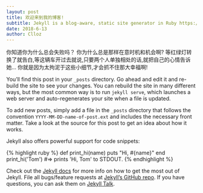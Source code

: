```yaml
---
layout: post
title: 欢迎来到我的博客!
subtitle: Jekyll is a blog-aware, static site generator in Ruby https://jekyllrb.com
date: 2018-6-13 
author: Clloz
---
```

你知道你为什么总会失败吗？ 
你为什么总是那样在意时机和机会啊? 
等红绿灯转换了就告白,等这辆车开过去就说,只要两个人单独相处的话,就把自己的心情告诉她... 
你就是因为太拘泥于这些小细节,才会抓不住那大幸福啊!

You’ll find this post in your `_posts` directory. Go ahead and edit it and re-build the site to see your changes. You can rebuild the site in many different ways, but the most common way is to run `jekyll serve`, which launches a web server and auto-regenerates your site when a file is updated.

To add new posts, simply add a file in the `_posts` directory that follows the convention `YYYY-MM-DD-name-of-post.ext` and includes the necessary front matter. Take a look at the source for this post to get an idea about how it works.

Jekyll also offers powerful support for code snippets:

{% highlight ruby %}
def print_hi(name)
  puts "Hi, #{name}"
end
print_hi('Tom')
#=> prints 'Hi, Tom' to STDOUT.
{% endhighlight %}

Check out the [Jekyll docs][jekyll-docs] for more info on how to get the most out of Jekyll. File all bugs/feature requests at [Jekyll’s GitHub repo][jekyll-gh]. If you have questions, you can ask them on [Jekyll Talk][jekyll-talk].

[jekyll-docs]: http://jekyllrb.com/docs/home
[jekyll-gh]:   https://github.com/jekyll/jekyll
[jekyll-talk]: https://talk.jekyllrb.com/
